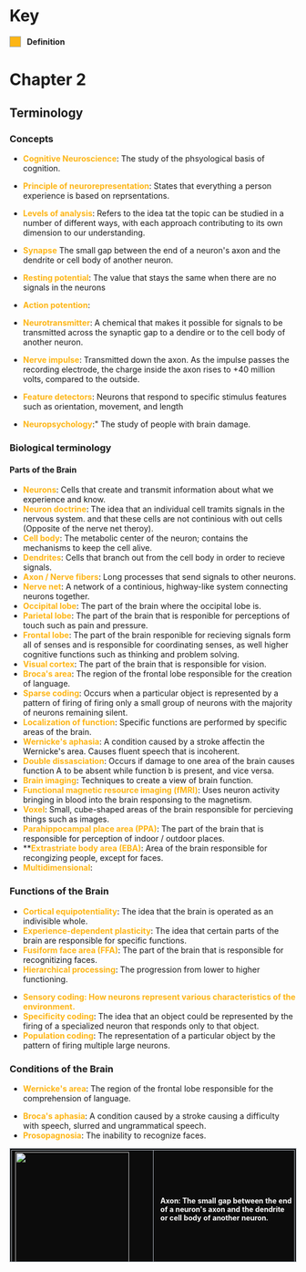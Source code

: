 # Key
<div style="display: inline-block; vertical-align: top">
	<div style="white-space: nowrap; vertical-align: top">
		<div style="display: inline-block; width: 1.25em; height: 1.25em; background: #FDB515; border: 1px solid #A2A9B1;">&nbsp;</div>
		<div style="margin-left: 0.5em; display: inline-block; font-weight: bold">Definition</div>
	</div>
</div>

# Chapter 2
## Terminology
### Concepts
* <span style="color: #FDB515; font-weight: bold">Cognitive Neuroscience</span>: The study of the phsyological basis of cognition.
- <span style="color: #FDB515; font-weight: bold">Principle of neurorepresentation</span>: States that everything a person experience is based on reprsentations.

- <span style="color: #FDB515; font-weight: bold">Levels of analysis</span>: Refers to the idea tat the topic can be studied in a number of different ways, with each approach contributing to its own dimension to our understanding.
- <span style="color: #FDB515; font-weight: bold">Synapse</span> The small gap between the end of a neuron's axon and the dendrite or cell body of another neuron. 
- <span style="color: #FDB515; font-weight: bold">Resting potential</span>: The value that stays the same when there are no signals in the neurons
- <span style="color: #FDB515; font-weight: bold">Action potention</span>: 
- <span style="color: #FDB515; font-weight: bold">Neurotransmitter</span>: A chemical that makes it possible for signals to be transmitted across the synaptic gap to a dendire or to the cell body of another neuron.
- <span style="color: #FDB515; font-weight: bold">Nerve impulse</span>: Transmitted down the axon. As the impulse passes the recording electrode, the charge inside the axon rises to +40 million volts, compared to the outside.
- <span style="color: #FDB515; font-weight: bold">Feature detectors</span>: Neurons that respond to specific stimulus features such as orientation, movement, and length
-  <span style="color: #FDB515; font-weight: bold">Neuropsychology</span>:" The study of people with brain damage.

### Biological terminology
#### Parts of the Brain ####
-  <span style="color: #FDB515; font-weight: bold">Neurons</span>: Cells that create and transmit information about what we experience and know.
- <span style="color: #FDB515; font-weight: bold">Neuron doctrine</span>: The idea that an individual cell tramits signals in the nervous system. and that these cells are not continious with out cells (Opposite of the nerve net theroy).
- <span style="color: #FDB515; font-weight: bold">Cell body</span>: The metabolic center of the neuron; contains the mechanisms to keep the cell alive.
- <span style="color: #FDB515; font-weight: bold">Dendrites</span>: Cells that branch out from the cell body in order to recieve signals.
- <span style="color: #FDB515; font-weight: bold">Axon / Nerve fibers</span>: Long processes that send signals to other neurons.
- <span style="color: #FDB515; font-weight: bold">Nerve net</span>: A network of a continious, highway-like system connecting neurons together.
- <span style="color: #FDB515; font-weight: bold">Occipital lobe</span>: The part of the brain where the occipital lobe is.
- <span style="color: #FDB515; font-weight: bold">Parietal lobe</span>: The part of the brain that is responible for perceptions of touch such as pain and pressure.
- <span style="color: #FDB515; font-weight: bold">Frontal lobe</span>: The part of the brain responible for recieving signals form all of senses and is responsible for coordinating senses, as well higher cognitive functions such as thinking and problem solving.
- <span style="color: #FDB515; font-weight: bold">Visual cortex</span>: The part of the brain that is responsible for vision.
- <span style="color: #FDB515; font-weight: bold">Broca's area</span>: The region of the frontal lobe responsible for the creation of language.
- <span style="color: #FDB515; font-weight: bold">Sparse coding</span>: Occurs when a particular object is represented by a pattern of firing of firing only a small group of neurons with the majority of neurons remaining silent.
- <span style="color: #FDB515; font-weight: bold">Localization of function</span>: Specific functions are performed by specific areas of the brain.
- <span style="color: #FDB515; font-weight: bold">Wernicke's aphasia</span>: A condition caused by a stroke affectin the Wernicke's area. Causes fluent speech that is incoherent.
- <span style="color: #FDB515; font-weight: bold">Double dissasciation</span>: Occurs if damage to one area of the brain causes function A to be absent while function b is present, and vice versa. 
- <span style="color: #FDB515; font-weight: bold">Brain imaging</span>: Techniques to create a view of brain function.
- <span style="color: #FDB515; font-weight: bold">Functional magnetic resource imaging (fMRI)</span>: Uses neuron activity bringing in blood into the brain responsing to the magnetism.
- <span style="color: #FDB515; font-weight: bold">Voxel</span>: Small, cube-shaped areas of the brain responsible for percieving things such as images.
- <span style="color: #FDB515; font-weight: bold">Parahippocampal place area (PPA)</span>: The part of the brain that is responsible for perception of indoor / outdoor places.
- **<span style="color: #FDB515; font-weight: bold">Extrastriate body area (EBA)</span>: Area of the brain responsible for recongizing people, except for faces.
- <span style="color: #FDB515; font-weight: bold">Multidimensional</span>: 

### Functions of the Brain
* <span style="color: #FDB515; font-weight: bold">Cortical equipotentiality</span>: The idea that the brain is operated as an indivisible whole.
* <span style="color: #FDB515; font-weight: bold">Experience-dependent plasticity</span>: The idea that certain parts of the brain are responsible for specific functions.
* <span style="color: #FDB515; font-weight: bold">Fusiform face area (FFA)</span>: The part of the brain that is responsible for recognitizing faces.
* <span style="color: #FDB515; font-weight: bold">Hierarchical processing</span>: The progression from lower to higher functioning.
- <span style="color: #FDB515; font-weight: bold">Sensory coding</spam>: How neurons represent various characteristics of the environment.
- <span style="color: #FDB515; font-weight: bold">Specificity coding</span>: The idea that an object could be represented by the firing of a specialized neuron that responds only to that object.
- <span style="color: #FDB515; font-weight: bold">Population coding</span>: The representation of a particular object by the pattern of firing multiple large neurons.

### Conditions of the Brain
* <span style="color: #FDB515; font-weight: bold">Wernicke's area</span>: The region of the frontal lobe responsible for the comprehension of language.
- <span style="color: #FDB515; font-weight: bold">Broca's aphasia</span>: A condition caused by a stroke causing a difficulty with speech, slurred and ungrammatical speech.
- <span style="color: #FDB515; font-weight: bold">Prosopagnosia</span>: The inability to recognize faces.

<table style="background: #0c0c0c; color: #FFF; font-size: 12.5px; height: 200px; width: 100%; border: 1px solid #A2A9B1; padding: 0.15em">
	<tbody>
	<tr>
			<th style="border: 1px solid #A2A9B1; border-collapse: collapse; text-align: left; width: 50%; margin-right: 1em; margin: auto">
				<img src="https://openbooks.lib.msu.edu/app/uploads/sites/6/2020/11/Axon.jpg" height="200px" style="margin: auto">
			</th>
			<td style="width: 50%; text-align: left; font-weight: bold; color: #FFF; border: 1px solid #A2A9B1; border-collapse: collapse; border-left: 1px solid #A2A9B1; padding: 0.15em; padding-left: 1em">
				<b>Axon</b>: The small gap between the end of a neuron's axon and the dendrite or cell body of another neuron. 
			</td>
		</tr>
		<tr>
			<th style="border-collapse: collapse; border: 1px solid #A2A9B1; text-align: left; width: 50%; margin-right: 1em; margin: auto">
				<img src="https://www.sciencefacts.net/wp-content/uploads/2020/05/Synapse-Diagram.jpg" height="200px" style="margin: auto">
			</th>
			<td style="border-collapse: collapse; width: 50%; text-align: left; font-weight: bold; color: #FFF; border: 1px; border-left: 1px solid #A2A9B1; padding: 0.15em; padding-left: 1em">
				<b>Synapse</b>: The small gap between the end of a neuron's axon and the dendrite or cell body of another neuron. 
			</td>
		</tr>
		<tr>
			<th style="border-collapse: collapse; border: 1px solid #A2A9B1; text-align: left; width: 50%; margin-right: 1em; margin: auto">
			<img src="https://neuroscientificallychallenged.com/files/images/primary-visual-cortex.jpg">
			</th>
		</tr>
	</tbody>
</table>
